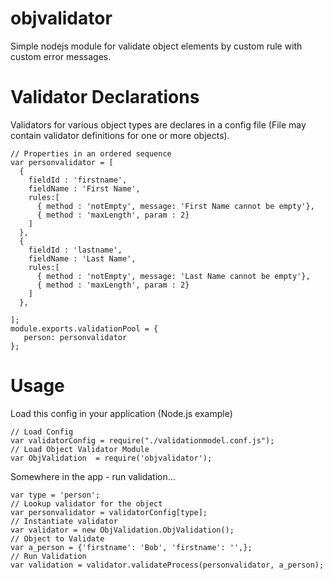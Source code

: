 # objvalidator

Simple nodejs module for validate object elements by custom rule with custom
error messages.

# Validator Declarations

Validators for various object types are declares in a config file (File may
contain validator definitions for one or more objects).

    // Properties in an ordered sequence
    var personvalidator = [
      {
        fieldId : 'firstname',
        fieldName : 'First Name',
        rules:[
          { method : 'notEmpty', message: 'First Name cannot be empty'},
          { method : 'maxLength', param : 2}
        ]
      },
      {
        fieldId : 'lastname',
        fieldName : 'Last Name',
        rules:[
          { method : 'notEmpty', message: 'Last Name cannot be empty'},
          { method : 'maxLength', param : 2}
        ]
      },
       
    ];
    module.exports.validationPool = {
       person: personvalidator
    };



# Usage

Load this config in your application (Node.js example)

    // Load Config
    var validatorConfig = require("./validationmodel.conf.js");
    // Load Object Validator Module
    var ObjValidation  = require('objvalidator');

Somewhere in the app - run validation...

    var type = 'person';
    // Lookup validator for the object
    var personvalidator = validatorConfig[type];
    // Instantiate validator
    var validator = new ObjValidation.ObjValidation();
    // Object to Validate
    var a_person = {'firstname': 'Bob', 'firstname': '',};
    // Run Validation
    var validation = validator.validateProcess(personvalidator, a_person);

